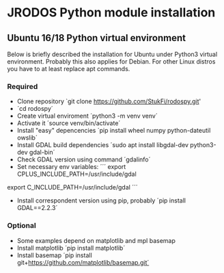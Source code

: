 
# JRODOS Python module installation

## Ubuntu 16/18 Python virtual environment

Below is briefly described the installation for Ubuntu under Python3 virtual environment. Probably this also applies for Debian. For other Linux distros you have to at least replace apt commands.

### Required 

* Clone repository `git clone https://github.com/StukFi/rodospy.git'
* ´cd rodospy´
* Create virtual enviroment ´python3 -m venv venv´
* Activate it ´source venv/bin/activate´
* Install "easy" depencencies ´pip install wheel numpy python-dateutil owslib´
* Install GDAL build dependencies ´sudo apt install libgdal-dev python3-dev gdal-bin´
* Check GDAL version using command ´gdalinfo´
* Set necessary env variables:
´´´
export CPLUS_INCLUDE_PATH=/usr/include/gdal

export C_INCLUDE_PATH=/usr/include/gdal
´´´
* Install correspondent version using pip, probably ´pip install GDAL==2.2.3´

### Optional

* Some examples depend on matplotlib and mpl basemap
* Install matplotlib  ´pip install matplotlib´
* Install basemap ´pip install git+https://github.com/matplotlib/basemap.git´

